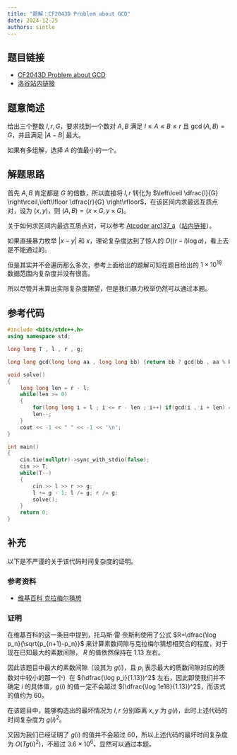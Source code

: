 ```yaml
---
title: "题解：CF2043D Problem about GCD"
date: 2024-12-25
authors: sintle
---
```


## 题目链接

- [CF2043D Problem about GCD](http://codeforces.com/problemset/problem/2043/D)
- [洛谷站内链接](https://www.luogu.com.cn/problem/CF2043D)

## 题意简述

给出三个整数 $l,r,G$，要求找到一个数对 $A,B$ 满足 $l\le A\le B\le r$ 且 $\gcd (A,B) = G$，并且满足 $\left\vert A-B \right\vert$ 最大。

如果有多组解，选择 $A$ 的值最小的一个。

## 解题思路

首先 $A,B$ 肯定都是 $G$ 的倍数，所以直接将 $l,r$ 转化为 $\left\lceil \dfrac{l}{G} \right\rceil,\left\lfloor \dfrac{r}{G} \right\rfloor$，在该区间内求最远互质点对，设为 $(x ,y)$，则 $(A,B)=(x\times G,y\times G)$。

关于如何求区间内最远互质点对，可以参考 [Atcoder arc137_a](https://atcoder.jp/contests/arc137/tasks/arc137_a)（[站内链接](https://www.luogu.com.cn/problem/AT_arc137_a)）。

如果直接暴力枚举 $\left\vert x-y \right\vert$ 和 $x$，理论复杂度达到了惊人的 $O((r-l)\log a)$，看上去是不能通过的。

但是其实并不会遍历那么多次，参考上面给出的题解可知在题目给出的 $1\times 10^{18}$ 数据范围内复杂度并没有很高。

所以尽管并未算出实际复杂度期望，但是我们暴力枚举仍然可以通过本题。

## 参考代码

```cpp
#include <bits/stdc++.h>
using namespace std;

long long T , l , r , g;

long long gcd(long long aa , long long bb) {return bb ? gcd(bb , aa % bb) : aa;}

void solve()
{
    long long len = r - l;
    while(len >= 0)
    {
        for(long long i = l ; i <= r - len ; i++) if(gcd(i , i + len) == 1) {cout << i * g << " " << (i + len) * g << '\n'; return;}
        len--;
    }
    cout << -1 << " " << -1 << '\n';
}

int main()
{
    cin.tie(nullptr)->sync_with_stdio(false);
    cin >> T;
    while(T--)
    {
        cin >> l >> r >> g;
        l += g - 1; l /= g; r /= g;
        solve();
    }
    return 0;
}
```

## 补充

以下是不严谨的关于该代码时间复杂度的证明。 

### 参考资料

- [维基百科 克拉梅尔猜想](https://zh.wikipedia.org/wiki/%E5%85%8B%E6%8B%89%E6%A2%85%E7%88%BE%E7%8C%9C%E6%83%B3)

### 证明

在维基百科的这一条目中提到，托马斯·雷·奈斯利使用了公式 $R=\dfrac{\log p_n}{\sqrt{p_{n+1}-p_n}}$ 来计算素数间隙与克拉梅尔猜想相契合的程度，对于现在已知最大的素数间隙， $R$ 的值依然保持在 $1.13$ 左右。

因此该题目中最大的素数间隙（设其为 $g(i)$，且 $p_i$ 表示最大的质数间隙对应的质数对中较小的那一个）在 $(\dfrac{\log p_i}{1.13})^2$ 左右，因此即使我们并不确定 $i$ 的具体值，$g(i)$ 的值一定不会超过 $(\dfrac{\log 1e18}{1.13})^2$，而该式的值约为 $60$。

在该题目中，能够构造出的最坏情况为 $l,r$ 分别距离 $x,y$ 为 $g(i)$，此时上述代码的时间复杂度为 $g(i)^2$。

又因为我们已经证明了 $g(i)$ 的值并不会超过 $60$，所以上述代码的最坏时间复杂度为 $O(Tg(i)^2)$，不超过 $3.6\times 10^6$，显然可以通过本题。